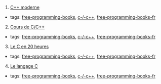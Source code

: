 1. [C++ moderne](http://guillaume.belz.free.fr/doku.php?id=programmez_avec_le_langage_c)
  * tags: [free-programming-books](tags/free-programming-books.md), [c-/-c++](tags/c--c++.md), [free-programming-books-fr](tags/free-programming-books-fr.md)
2. [Cours de C/C++](http://casteyde.christian.free.fr/cpp/cours/online/book1.html)
  * tags: [free-programming-books](tags/free-programming-books.md), [c-/-c++](tags/c--c++.md), [free-programming-books-fr](tags/free-programming-books-fr.md)
3. [Le C en 20 heures](http://framabook.org/le-c-en-20-heures-2/)
  * tags: [free-programming-books](tags/free-programming-books.md), [c-/-c++](tags/c--c++.md), [free-programming-books-fr](tags/free-programming-books-fr.md)
4. [Le langage C](https://zestedesavoir.com/tutoriels/755/le-langage-c-1/)
  * tags: [free-programming-books](tags/free-programming-books.md), [c-/-c++](tags/c--c++.md), [free-programming-books-fr](tags/free-programming-books-fr.md)
